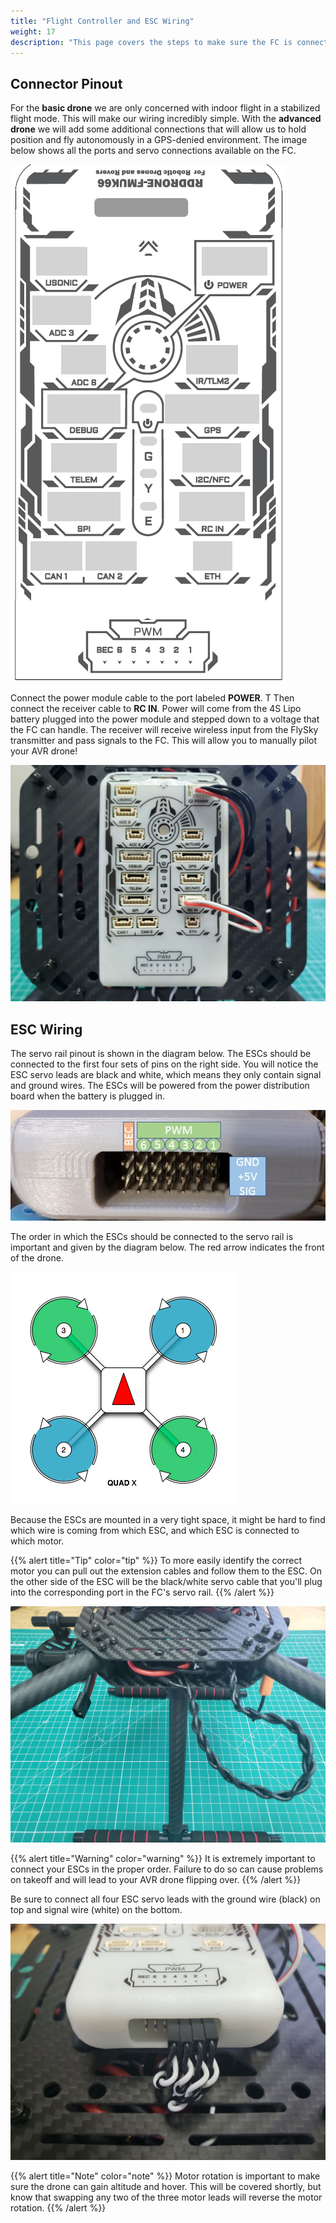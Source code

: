 ```yaml
---
title: "Flight Controller and ESC Wiring"
weight: 17
description: "This page covers the steps to make sure the FC is connected properly."
---
```


## Connector Pinout

For the **basic drone** we are only concerned with indoor flight in a stabilized flight mode.
This will make our wiring incredibly simple. With the **advanced drone** we will add
some additional connections that will allow us to hold position and fly autonomously
in a GPS-denied environment. The image below shows all the ports and servo
connections available on the FC.

![Port locations and servo connections for FC](fc_pinout.png)

Connect the power module cable to the port labeled **POWER**. T
Then connect the receiver cable to **RC IN**. Power will come from the 4S Lipo battery
plugged into the power module and stepped down to a voltage that the FC can handle.
The receiver will receive wireless input from the FlySky transmitter and pass
signals to the FC. This will allow you to manually pilot your AVR drone!

![FC connected to power and receiver](fc_wiring.jpg)

## ESC Wiring

The servo rail pinout is shown in the diagram below.
The ESCs should be connected to the first four sets of pins on the right side.
You will notice the ESC servo leads are black and white,
which means they only contain signal and ground wires.
The ESCs will be powered from the power distribution board
when the battery is plugged in.

![FC servo rail](servorail.jpg)

The order in which the ESCs should be connected to the servo rail is
important and given by the diagram below. The red arrow
indicates the front of the drone.

![Motor numbering and rotation](px4_motor_order.png)

Because the ESCs are mounted in a very tight space,
it might be hard to find which wire is coming from which ESC,
and which ESC is connected to which motor.

{{% alert title="Tip" color="tip" %}}
To more easily identify the correct motor you can pull out the extension
cables and follow them to the ESC. On the other side of the
ESC will be the black/white servo cable that you'll plug into
the corresponding port in the FC's servo rail.
{{% /alert %}}

![Use the extension cables to identify the right ESC](extension_cables_exposed.jpg)

{{% alert title="Warning" color="warning" %}}
It is extremely important to connect your ESCs in the proper order.
Failure to do so can cause problems on takeoff and will lead to your
AVR drone flipping over.
{{% /alert %}}

Be sure to connect all four ESC servo leads with the ground wire (black) on
top and signal wire (white) on the bottom.

![ESC servo connections with ground (black) on top and signal (white) on bottom](escs_connected.jpg)

{{% alert title="Note" color="note" %}}
Motor rotation is important to make sure the drone can gain altitude and hover.
This will be covered shortly, but know that swapping any two of the three motor
leads will reverse the motor rotation.
{{% /alert %}}
